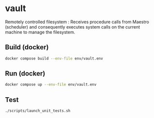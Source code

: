 # vault
Remotely controlled filesystem :
Receives procedure calls from Maestro (scheduler) and consequently executes system calls on the current machine to manage the filesystem.

## Build (docker)

```sh
docker compose build --env-file env/vault.env
```

## Run (docker)

```sh
docker compose up --env-file env/vault.env
```
## Test
```sh
./scripts/launch_unit_tests.sh
```
